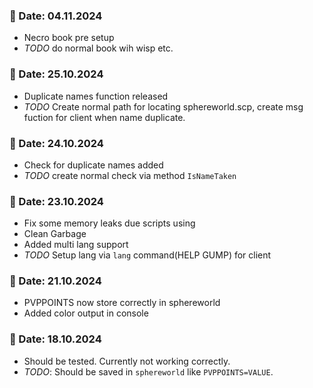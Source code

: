### 📅 Date: 04.11.2024
- Necro book pre setup
- *TODO* do normal book wih wisp etc. 
### 📅 Date: 25.10.2024
- Duplicate names function released 
- *TODO* Create normal path for locating sphereworld.scp, create msg fuction for client when name duplicate.
### 📅 Date: 24.10.2024
- Check for duplicate names added
- *TODO* create normal check via method `IsNameTaken`
### 📅 Date: 23.10.2024
- Fix some memory leaks due scripts using
- Clean Garbage
- Added multi lang support
- *TODO* Setup lang via `lang` command(HELP GUMP) for client
### 📅 Date: 21.10.2024
- PVPPOINTS now store correctly in sphereworld
- Added color output in console

### 📅 Date: 18.10.2024

- Should be tested. Currently not working correctly.  
- *TODO*: Should be saved in `sphereworld` like `PVPPOINTS=VALUE`.  
